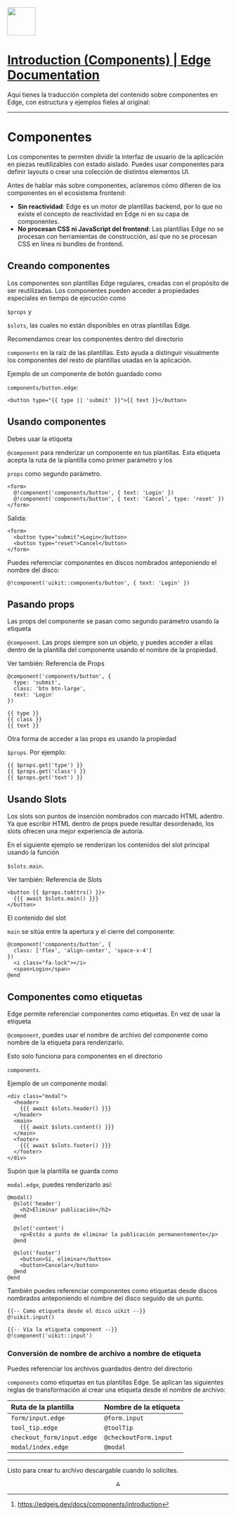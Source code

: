 <img src="https://r2cdn.perplexity.ai/pplx-full-logo-primary-dark%402x.png" style="height:64px;margin-right:32px"/>

# [Introduction (Components) | Edge Documentation](https://edgejs.dev/docs/components/introduction)

Aquí tienes la traducción completa del contenido sobre componentes en Edge, con estructura y ejemplos fieles al original:

***

# Componentes

Los componentes te permiten dividir la interfaz de usuario de la aplicación en piezas reutilizables con estado aislado. Puedes usar componentes para definir layouts o crear una colección de distintos elementos UI.

Antes de hablar más sobre componentes, aclaremos cómo difieren de los componentes en el ecosistema frontend:

- **Sin reactividad**: Edge es un motor de plantillas backend, por lo que no existe el concepto de reactividad en Edge ni en su capa de componentes.
- **No procesan CSS ni JavaScript del frontend**: Las plantillas Edge no se procesan con herramientas de construcción, así que no se procesan CSS en línea ni bundles de frontend.


## Creando componentes

Los componentes son plantillas Edge regulares, creadas con el propósito de ser reutilizadas. Los componentes pueden acceder a propiedades especiales en tiempo de ejecución como

`$props` y

`$slots`, las cuales no están disponibles en otras plantillas Edge.

Recomendamos crear los componentes dentro del directorio

`components` en la raíz de las plantillas. Esto ayuda a distinguir visualmente los componentes del resto de plantillas usadas en la aplicación.

Ejemplo de un componente de botón guardado como

`components/button.edge`:

```
<button type="{{ type || 'submit' }}">{{ text }}</button>
```


## Usando componentes

Debes usar la etiqueta

`@component` para renderizar un componente en tus plantillas. Esta etiqueta acepta la ruta de la plantilla como primer parámetro y los

`props` como segundo parámetro.

```
<form>
  @!component('components/button', { text: 'Login' })
  @!component('components/button', { text: 'Cancel', type: 'reset' })
</form>
```

Salida:

```
<form>
  <button type="submit">Login</button>
  <button type="reset">Cancel</button>
</form>
```

Puedes referenciar componentes en discos nombrados anteponiendo el nombre del disco:

```
@!component('uikit::components/button', { text: 'Login' })
```


## Pasando props

Las props del componente se pasan como segundo parámetro usando la etiqueta

`@component`. Las props siempre son un objeto, y puedes acceder a ellas dentro de la plantilla del componente usando el nombre de la propiedad.

Ver también: Referencia de Props

```
@component('components/button', {
  type: 'submit',
  class: 'btn btn-large',
  text: 'Login'
})
```

```
{{ type }}
{{ class }}
{{ text }}
```

Otra forma de acceder a las props es usando la propiedad

`$props`. Por ejemplo:

```
{{ $props.get('type') }}
{{ $props.get('class') }}
{{ $props.get('text') }}
```


## Usando Slots

Los slots son puntos de inserción nombrados con marcado HTML adentro. Ya que escribir HTML dentro de props puede resultar desordenado, los slots ofrecen una mejor experiencia de autoría.

En el siguiente ejemplo se renderizan los contenidos del slot principal usando la función

`$slots.main`.

Ver también: Referencia de Slots

```
<button {{ $props.toAttrs() }}>
  {{{ await $slots.main() }}}
</button>
```

El contenido del slot

`main` se sitúa entre la apertura y el cierre del componente:

```
@component('components/button', {
  class: ['flex', 'align-center', 'space-x-4']
})
  <i class="fa-lock"></i>
  <span>Login</span>
@end
```


## Componentes como etiquetas

Edge permite referenciar componentes como etiquetas. En vez de usar la etiqueta

`@component`, puedes usar el nombre de archivo del componente como nombre de la etiqueta para renderizarlo.

Esto solo funciona para componentes en el directorio

`components`.

Ejemplo de un componente modal:

```
<div class="modal">
  <header>
    {{{ await $slots.header() }}}
  </header>
  <main>
    {{{ await $slots.content() }}}
  </main>
  <footer>
    {{{ await $slots.footer() }}}
  </footer>
</div>
```

Supón que la plantilla se guarda como

`modal.edge`, puedes renderizarlo así:

```
@modal()
  @slot('header')
    <h2>Eliminar publicación</h2>
  @end

  @slot('content')
    <p>Estás a punto de eliminar la publicación permanentemente</p>
  @end

  @slot('footer')
    <button>Sí, eliminar</button>
    <button>Cancelar</button>
  @end
@end
```

También puedes referenciar componentes como etiquetas desde discos nombrados anteponiendo el nombre del disco seguido de un punto.

```
{{-- Como etiqueta desde el disco uikit --}}
@!uikit.input()

{{-- Vía la etiqueta component --}}
@!component('uikit::input')
```


### Conversión de nombre de archivo a nombre de etiqueta

Puedes referenciar los archivos guardados dentro del directorio

`components` como etiquetas en tus plantillas Edge. Se aplican las siguientes reglas de transformación al crear una etiqueta desde el nombre de archivo:


| Ruta de la plantilla | Nombre de la etiqueta |
| :-- | :-- |
| `form/input.edge` | `@form.input` |
| `tool_tip.edge` | `@toolTip` |
| `checkout_form/input.edge` | `@checkoutForm.input` |
| `modal/index.edge` | `@modal` |


***

Listo para crear tu archivo descargable cuando lo solicites.
<span style="display:none">[^1]</span>

<div style="text-align: center">⁂</div>

[^1]: https://edgejs.dev/docs/components/introduction

